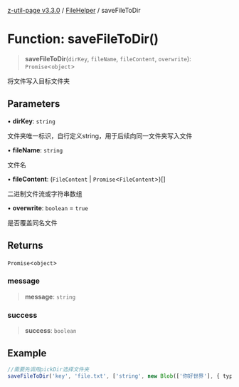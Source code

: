[z-util-page v3.3.0](../../../index.md) / [FileHelper](../index.md) / saveFileToDir

# Function: saveFileToDir()

> **saveFileToDir**(`dirKey`, `fileName`, `fileContent`, `overwrite`): `Promise`\<`object`\>

将文件写入目标文件夹

## Parameters

• **dirKey**: `string`

文件夹唯一标识，自行定义string，用于后续向同一文件夹写入文件

• **fileName**: `string`

文件名

• **fileContent**: (`FileContent` \| `Promise`\<`FileContent`\>)[]

二进制文件流或字符串数组

• **overwrite**: `boolean` = `true`

是否覆盖同名文件

## Returns

`Promise`\<`object`\>

### message

> **message**: `string`

### success

> **success**: `boolean`

## Example

```ts
//需要先调用pickDir选择文件夹
saveFileToDir('key', 'file.txt', ['string', new Blob(['你好世界'], { type: 'text/plain' })]);
```
